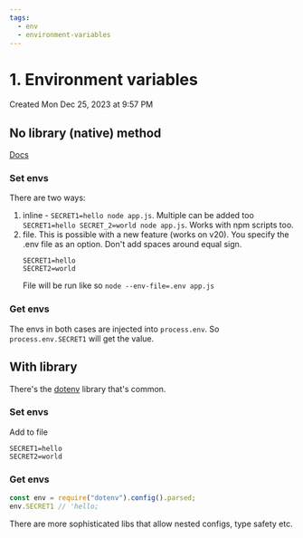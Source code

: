 ```yaml
---
tags:
  - env
  - environment-variables
---
```

# 1. Environment variables
Created Mon Dec 25, 2023 at 9:57 PM

## No library (native) method
[Docs](https://nodejs.org/en/learn/command-line/how-to-read-environment-variables-from-nodejs)
### Set envs
There are two ways:
1. inline - `SECRET1=hello node app.js`. Multiple can be added too `SECRET1=hello SECRET_2=world node app.js`. Works with npm scripts too.
2. file. This is possible with a new feature (works on v20). You specify the .env file as an option. Don't add spaces around equal sign.
	```env
	SECRET1=hello
	SECRET2=world
	```
	File will be run like so `node --env-file=.env app.js`

### Get envs
The envs in both cases are injected into `process.env`. So `process.env.SECRET1` will get the value.


## With library
There's the [dotenv](https://www.npmjs.com/package/dotenv) library that's common.

### Set envs
Add to file
```env
SECRET1=hello
SECRET2=world
```

### Get envs
```js
const env = require("dotenv").config().parsed;
env.SECRET1 // 'hello;
```

There are more sophisticated libs that allow nested configs, type safety etc.